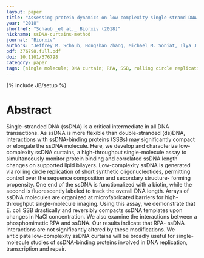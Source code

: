 ```yaml
---
layout: paper
title: "Assessing protein dynamics on low complexity single-strand DNA curtains"
year: "2018"
shortref: "Schaub _et al._ Biorxiv (2018)"
nickname: ssDNA-curtains-method
journal: "Biorxiv"
authors: "Jeffrey M. Schaub, Hongshan Zhang, Michael M. Soniat, Ilya J. Finkelstein"
pdf: 376798.full.pdf
doi: 10.1101/376798
category: paper
tags: [single molecule; DNA curtain; RPA, SSB, rolling circle replication]
---
```

{% include JB/setup %}

# Abstract 

Single-stranded DNA (ssDNA) is a critical intermediate in all DNA transactions. As ssDNA is more flexible than double-stranded (ds)DNA, interactions with ssDNA-binding proteins (SSBs) may significantly compact or elongate the ssDNA molecule. Here, we develop and characterize low-complexity ssDNA curtains, a high-throughput single-molecule assay to simultaneously monitor protein binding and correlated ssDNA length changes on supported lipid bilayers. Low-complexity ssDNA is generated via rolling circle replication of short synthetic oligonucleotides, permitting control over the sequence composition and secondary structure- forming propensity. One end of the ssDNA is functionalized with a biotin, while the second is fluorescently labeled to track the overall DNA length. Arrays of ssDNA molecules are organized at microfabricated barriers for high-throughput single-molecule imaging. Using this assay, we demonstrate that E. coli SSB drastically and reversibly compacts ssDNA templates upon changes in NaCl concentration. We also examine the interactions between a phosphomimetic RPA and ssDNA. Our results indicate that RPA- ssDNA interactions are not significantly altered by these modifications. We anticipate low-complexity ssDNA curtains will be broadly useful for single-molecule studies of ssDNA-binding proteins involved in DNA replication, transcription and repair.

